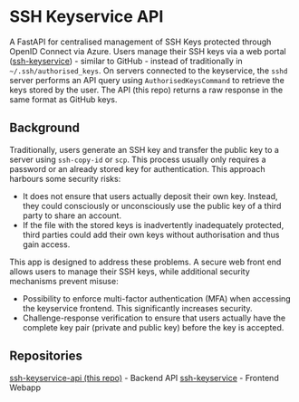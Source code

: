 # SSH Keyservice API

A FastAPI for centralised management of SSH Keys protected through OpenID Connect via Azure.
Users manage their SSH keys via a web portal ([ssh-keyservice](https://github.com/hpc-unibe-ch/ssh-keyservice)) - similar to GitHub - instead of traditionally in `~/.ssh/authorised_keys`.
On servers connected to the keyservice, the `sshd` server performs an API query using `AuthorisedKeysCommand` to retrieve the keys stored by the user. The API (this repo) returns a raw response in the same format as GitHub keys.

## Background
Traditionally, users generate an SSH key and transfer the public key to a server using `ssh-copy-id` or `scp`. This process usually only requires a password or an already stored key for authentication. This approach harbours some security risks:
- It does not ensure that users actually deposit their own key. Instead, they could consciously or unconsciously use the public key of a third party to share an account.
- If the file with the stored keys is inadvertently inadequately protected, third parties could add their own keys without authorisation and thus gain access.

This app is designed to address these problems. A secure web front end allows users to manage their SSH keys, while additional security mechanisms prevent misuse:
- Possibility to enforce multi-factor authentication (MFA) when accessing the keyservice frontend. This significantly increases security.
- Challenge-response verification to ensure that users actually have the complete key pair (private and public key) before the key is accepted.

## Repositories
[ssh-keyservice-api (this repo)](https://github.com/hpc-unibe-ch/ssh-keyservice-api) - Backend API
[ssh-keyservice](https://github.com/hpc-unibe-ch/ssh-keyservice) - Frontend Webapp

